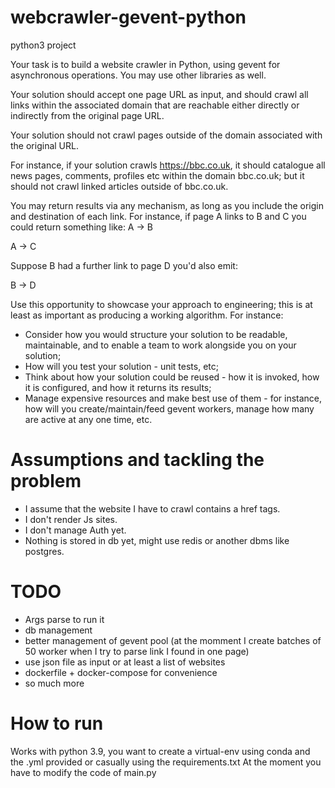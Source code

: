 # webcrawler-gevent-python
python3 project

Your task is to build a website crawler in Python, using gevent for asynchronous operations. You may use other libraries as well.

Your solution should accept one page URL as input, and should crawl all links within the associated domain that are reachable either directly or indirectly from the original page URL.

Your solution should not crawl pages outside of the domain associated with the original URL.

For instance, if your solution crawls https://bbc.co.uk, it should catalogue all news pages, comments, profiles etc within the domain bbc.co.uk; but it should not crawl linked articles outside of bbc.co.uk.

You may return results via any mechanism, as long as you include the origin and destination of each link. For instance, if page A links to B and C you could return something like: A -> B

A -> C

Suppose B had a further link to page D you'd also emit:

B -> D

Use this opportunity to showcase your approach to engineering; this is at least as important as producing a working algorithm. For instance:

- Consider how you would structure your solution to be readable, maintainable, and to enable a team to work alongside you on your solution;
- How will you test your solution - unit tests, etc;
- Think about how your solution could be reused - how it is invoked, how it is configured, and how it returns its results;
- Manage expensive resources and make best use of them - for instance, how will you create/maintain/feed gevent workers, manage how many are active at any one time, etc. 

# Assumptions and tackling the problem

- I assume that the website I have to crawl contains a href tags.
- I don't render Js sites.
- I don't manage Auth yet.
- Nothing is stored in db yet, might use redis or another dbms like postgres.

# TODO

- Args parse to run it
- db management
- better management of gevent pool (at the momment I create batches of 50 worker when I try to parse link I found in one page)
- use json file as input or at least a list of websites
- dockerfile + docker-compose for convenience
- so much more 


# How to run 

Works with python 3.9, you want to create a virtual-env using conda and the .yml provided or casually using the requirements.txt
At the moment you have to modify the code of main.py


